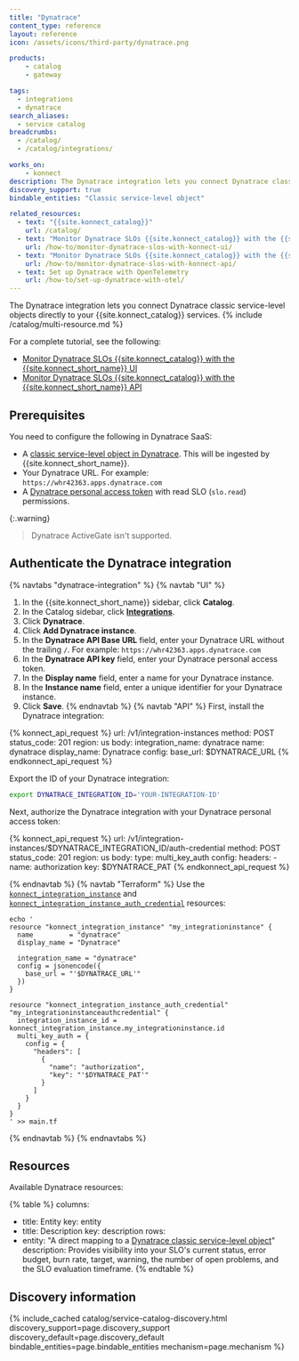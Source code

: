 ```yaml
---
title: "Dynatrace"
content_type: reference
layout: reference
icon: /assets/icons/third-party/dynatrace.png

products:
    - catalog
    - gateway

tags:
  - integrations
  - dynatrace
search_aliases:
  - service catalog
breadcrumbs:
  - /catalog/
  - /catalog/integrations/

works_on:
    - konnect
description: The Dynatrace integration lets you connect Dynatrace classic service-level objects directly to your {{site.konnect_catalog}} services.
discovery_support: true
bindable_entities: "Classic service-level object"

related_resources:
  - text: "{{site.konnect_catalog}}"
    url: /catalog/
  - text: "Monitor Dynatrace SLOs {{site.konnect_catalog}} with the {{site.konnect_short_name}} UI"
    url: /how-to/monitor-dynatrace-slos-with-konnect-ui/
  - text: "Monitor Dynatrace SLOs {{site.konnect_catalog}} with the {{site.konnect_short_name}} API"
    url: /how-to/monitor-dynatrace-slos-with-konnect-api/
  - text: Set up Dynatrace with OpenTelemetry
    url: /how-to/set-up-dynatrace-with-otel/
---
```


The Dynatrace integration lets you connect Dynatrace classic service-level objects directly to your {{site.konnect_catalog}} services.
{% include /catalog/multi-resource.md %}

For a complete tutorial, see the following:
* [Monitor Dynatrace SLOs {{site.konnect_catalog}} with the {{site.konnect_short_name}} UI](/how-to/monitor-dynatrace-slos-with-konnect-ui/)
* [Monitor Dynatrace SLOs {{site.konnect_catalog}} with the {{site.konnect_short_name}} API](/how-to/monitor-dynatrace-slos-with-konnect-api/)

## Prerequisites

You need to configure the following in Dynatrace SaaS:
* A [classic service-level object in Dynatrace](https://docs.dynatrace.com/docs/deliver/service-level-objectives-classic/configure-and-monitor-slo). This will be ingested by {{site.konnect_short_name}}.
* Your Dynatrace URL. For example: `https://whr42363.apps.dynatrace.com`
* A [Dynatrace personal access token](https://docs.dynatrace.com/docs/manage/identity-access-management/access-tokens-and-oauth-clients/access-tokens/personal-access-token) with read SLO (`slo.read`) permissions.

{:.warning}
> Dynatrace ActiveGate isn't supported.

## Authenticate the Dynatrace integration

{% navtabs "dynatrace-integration" %}
{% navtab "UI" %}
1. In the {{site.konnect_short_name}} sidebar, click **Catalog**.
1. In the Catalog sidebar, click **[Integrations](https://cloud.konghq.com/us/service-catalog/integrations)**. 
1. Click **Dynatrace**.
1. Click **Add Dynatrace instance**.
1. In the **Dynatrace API Base URL** field, enter your Dynatrace URL without the trailing `/`. For example: `https://whr42363.apps.dynatrace.com`
1. In the **Dynatrace API key** field, enter your Dynatrace personal access token.
1. In the **Display name** field, enter a name for your Dynatrace instance.
1. In the **Instance name** field, enter a unique identifier for your Dynatrace instance.
1. Click **Save**.
{% endnavtab %}
{% navtab "API" %}
First, install the Dynatrace integration:

<!--vale off-->
{% konnect_api_request %}
url: /v1/integration-instances
method: POST
status_code: 201
region: us
body:
  integration_name: dynatrace
  name: dynatrace
  display_name: Dynatrace
  config:
    base_url: $DYNATRACE_URL
{% endkonnect_api_request %}
<!--vale on-->

Export the ID of your Dynatrace integration:

```sh
export DYNATRACE_INTEGRATION_ID='YOUR-INTEGRATION-ID'
```

Next, authorize the Dynatrace integration with your Dynatrace personal access token:

<!--vale off-->
{% konnect_api_request %}
url: /v1/integration-instances/$DYNATRACE_INTEGRATION_ID/auth-credential
method: POST
status_code: 201
region: us
body:
  type: multi_key_auth
  config:
    headers:
      - name: authorization
        key: $DYNATRACE_PAT
{% endkonnect_api_request %}
<!--vale on-->
{% endnavtab %}
{% navtab "Terraform" %}
Use the [`konnect_integration_instance`](https://github.com/Kong/terraform-provider-konnect/blob/main/examples/resources/integration_instance.tf) and [`konnect_integration_instance_auth_credential`](https://github.com/Kong/terraform-provider-konnect/blob/main/examples/resources/integration_instance_auth_credential.tf) resources:
```hcl
echo '
resource "konnect_integration_instance" "my_integrationinstance" {
  name         = "dynatrace"
  display_name = "Dynatrace"

  integration_name = "dynatrace"
  config = jsonencode({
    base_url = "'$DYNATRACE_URL'"
  })
}

resource "konnect_integration_instance_auth_credential" "my_integrationinstanceauthcredential" {
  integration_instance_id = konnect_integration_instance.my_integrationinstance.id
  multi_key_auth = {
    config = {
      "headers": [
        {
          "name": "authorization",
          "key": "'$DYNATRACE_PAT'"
        }
      ]
    }
  }
}
' >> main.tf
```
{% endnavtab %}
{% endnavtabs %}

## Resources

Available Dynatrace resources:

<!--vale off-->
{% table %}
columns:
  - title: Entity
    key: entity
  - title: Description
    key: description
rows:
  - entity: "A direct mapping to a [Dynatrace classic service-level object](https://docs.dynatrace.com/docs/deliver/service-level-objectives-classic/slo-basics)"
    description: Provides visibility into your SLO's current status, error budget, burn rate, target, warning, the number of open problems, and the SLO evaluation timeframe. 
{% endtable %}
<!--vale on-->

## Discovery information

<!-- vale off-->

{% include_cached catalog/service-catalog-discovery.html 
   discovery_support=page.discovery_support
   discovery_default=page.discovery_default
   bindable_entities=page.bindable_entities
   mechanism=page.mechanism %}

<!-- vale on-->



